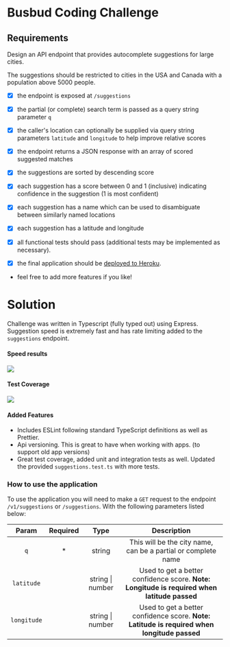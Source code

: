 # Busbud Coding Challenge

## Requirements

Design an API endpoint that provides autocomplete suggestions for large cities.

The suggestions should be restricted to cities in the USA and Canada with a population above 5000 people.

- [x] the endpoint is exposed at `/suggestions`

- [x] the partial (or complete) search term is passed as a query string parameter `q`

- [x] the caller's location can optionally be supplied via query string parameters `latitude` and `longitude` to help improve relative scores

- [x] the endpoint returns a JSON response with an array of scored suggested matches

- [x] the suggestions are sorted by descending score

- [x] each suggestion has a score between 0 and 1 (inclusive) indicating confidence in the suggestion (1 is most confident)

- [x] each suggestion has a name which can be used to disambiguate between similarly named locations

- [x] each suggestion has a latitude and longitude

- [x] all functional tests should pass (additional tests may be implemented as necessary).

- [x] the final application should be [deployed to Heroku](https://devcenter.heroku.com/articles/getting-started-with-nodejs).

- feel free to add more features if you like!

# Solution

Challenge was written in Typescript (fully typed out) using Express. Suggestion speed is extremely fast and has rate limiting added to the `suggestions` endpoint.

#### Speed results

![](https://i.imgur.com/cY1HT8v.png)

#### Test Coverage

![](https://imgur.com/zyWpT6z.png)

#### Added Features

- Includes ESLint following standard TypeScript definitions as well as Prettier.
- Api versioning. This is great to have when working with apps. (to support old app versions)
- Great test coverage, added unit and integration tests as well. Updated the provided `suggestions.test.ts` with more tests.

### How to use the application

To use the application you will need to make a `GET` request to the endpoint `/v1/suggestions` or `/suggestions`. With the following parameters listed below:

|    Param    | Required |       Type       |                                         Description                                         |
| :---------: | :------: | :--------------: | :-----------------------------------------------------------------------------------------: |
|     `q`     |    \*    |      string      |                This will be the city name, can be a partial or complete name                |
| `latitude`  |          | string \| number | Used to get a better confidence score. **Note: Longitude is required when latitude passed** |
| `longitude` |          | string \| number | Used to get a better confidence score. **Note: Latitude is required when longitude passed** |
